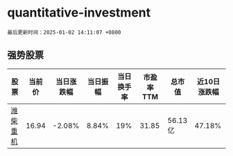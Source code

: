 # quantitative-investment

`最后更新时间：2025-01-02 14:11:07 +0800`

## 强势股票

|股票|当前价|当日涨跌幅|当日振幅|当日换手率|市盈率TTM|总市值|近10日涨跌幅|
|----|----|----|----|----|----|----|----|
|[潍柴重机](https://xueqiu.com/S/SZ000880)|16.94|-2.08%|8.84%|19%|31.85|56.13亿|47.18%|
